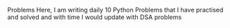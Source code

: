 Problems 
Here, I am writing daily 10 Python Problems  that I have practised and solved and with time I would update with DSA problems
